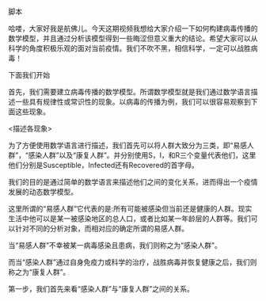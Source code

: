 

脚本

哈喽，大家好我是航佛儿。今天这期视频我想给大家介绍一下如何构建病毒传播的数学模型，并且通过分析该模型得到一些晦涩但意义重大的结论。希望大家可以从科学的角度积极乐观的面对当前疫情。我们不吹不黑，相信科学，一定可以战胜病毒！

下面我们开始

首先，我们需要建立病毒传播的数学模型。所谓数学模型就是我们通过数学语言描述一些具有规律性或常识性的现象。以病毒的传播为例，我们可以很容易观察到下面这些现象。

<描述各现象>

为了方便使用数学语言进行描述，我们首先可以将人群大致分为三类，即“易感人群”，“感染人群”以及“康复人群”。并分别使用S，I，和R三个变量代表他们，这里他们分别是Susceptible，Infected还有Recovered的首字母。

我们的目的是通过简单的数学语言来描述他们之间的变化关系，进而得出一个疫情发展的动态数学模型。

这里所谓的“易感人群”它代表的是:所有可能被感染但当前还是健康的人群。现实生活中他可以是某一被感染地区的总人口，或者比如某一年龄层的人群等。我们可以针对不同的分析对象，而相对应的确定所谓的易感人群。

当“易感人群”不幸被某一病毒感染且患病，我们则称之为“感染人群”。

而当“感染人群”通过自身免疫力或科学的治疗，战胜病毒并恢复健康之后，我们则称之为“康复人群”。

第一步，我们首先来看“感染人群”与“康复人群”之间的关系。



